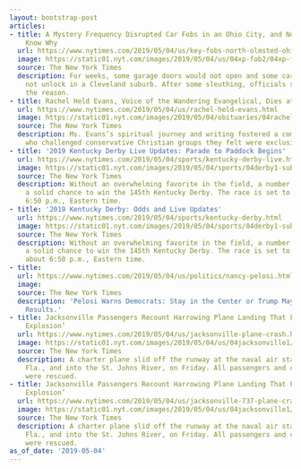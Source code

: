 ```yaml
---
layout: bootstrap-post
articles:
- title: A Mystery Frequency Disrupted Car Fobs in an Ohio City, and Now Residents
    Know Why
  url: https://www.nytimes.com/2019/05/04/us/key-fobs-north-olmsted-ohio.html
  image: https://static01.nyt.com/images/2019/05/04/us/04xp-fob2/04xp-fob2-facebookJumbo.jpg
  source: The New York Times
  description: For weeks, some garage doors would not open and some car doors would
    not unlock in a Cleveland suburb. After some sleuthing, officials say they discovered
    the reason.
- title: Rachel Held Evans, Voice of the Wandering Evangelical, Dies at 37
  url: https://www.nytimes.com/2019/05/04/us/rachel-held-evans.html
  image: https://static01.nyt.com/images/2019/05/04/obituaries/04rachelheldevans/04rachelheldevans-facebookJumbo.jpg
  source: The New York Times
  description: Ms. Evans’s spiritual journey and writing fostered a community of believers
    who challenged conservative Christian groups they felt were exclusionary.
- title: '2019 Kentucky Derby Live Updates: Parade to Paddock Begins'
  url: https://www.nytimes.com/2019/05/04/sports/kentucky-derby-live.html
  image: https://static01.nyt.com/images/2019/05/04/sports/04derby1-sub/04derby1-sub-facebookJumbo-v3.jpg
  source: The New York Times
  description: Without an overwhelming favorite in the field, a number of horses have
    a solid chance to win the 145th Kentucky Derby. The race is set to begin Saturday  about
    6:50 p.m., Eastern time.
- title: '2019 Kentucky Derby: Odds and Live Updates'
  url: https://www.nytimes.com/2019/05/04/sports/kentucky-derby.html
  image: https://static01.nyt.com/images/2019/05/04/sports/04derby1-sub/04derby1-sub-facebookJumbo-v3.jpg
  source: The New York Times
  description: Without an overwhelming favorite in the field, a number of horses have
    a solid chance to win the 145th Kentucky Derby. The race is set to begin Saturday
    about 6:50 p.m., Eastern time.
- title: 
  url: https://www.nytimes.com/2019/05/04/us/politics/nancy-pelosi.html#click=https://t.co/K7P0IhSYGk
  image: 
  source: The New York Times
  description: 'Pelosi Warns Democrats: Stay in the Center or Trump May Contest Election
    Results.'
- title: Jacksonville Passengers Recount Harrowing Plane Landing That Felt ‘Like an
    Explosion’
  url: https://www.nytimes.com/2019/05/04/us/jacksonville-plane-crash.html
  image: https://static01.nyt.com/images/2019/05/04/us/04jacksonville1/04jacksonville1-facebookJumbo-v2.jpg
  source: The New York Times
  description: A charter plane slid off the runway at the naval air station in Jacksonville,
    Fla., and into the St. Johns River, on Friday. All passengers and crew members
    were rescued.
- title: Jacksonville Passengers Recount Harrowing Plane Landing That Felt ‘Like an
    Explosion’
  url: https://www.nytimes.com/2019/05/04/us/jacksonville-737-plane-crash.html
  image: https://static01.nyt.com/images/2019/05/04/us/04jacksonville1/04jacksonville1-facebookJumbo-v2.jpg
  source: The New York Times
  description: A charter plane slid off the runway at the naval air station in Jacksonville,
    Fla., and into the St. Johns River, on Friday. All passengers and crew members
    were rescued.
as_of_date: '2019-05-04'
---
```


